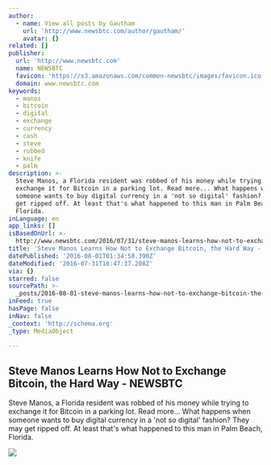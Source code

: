 ```yaml
---
author:
  - name: View all posts by Gautham
    url: 'http://www.newsbtc.com/author/gautham/'
    avatar: {}
related: []
publisher:
  url: 'http://www.newsbtc.com'
  name: NEWSBTC
  favicon: 'https://s3.amazonaws.com/common-newsbtc/images/favicon.ico'
  domain: www.newsbtc.com
keywords:
  - manos
  - bitcoin
  - digital
  - exchange
  - currency
  - cash
  - steve
  - robbed
  - knife
  - palm
description: >-
  Steve Manos, a Florida resident was robbed of his money while trying to
  exchange it for Bitcoin in a parking lot. Read more... What happens when
  someone wants to buy digital currency in a 'not so digital' fashion? They may
  get ripped off. At least that's what happened to this man in Palm Beach,
  Florida.
inLanguage: en
app_links: []
isBasedOnUrl: >-
  http://www.newsbtc.com/2016/07/31/steve-manos-learns-how-not-to-exchange-bitcoin-the-hard-way/
title: 'Steve Manos Learns How Not to Exchange Bitcoin, the Hard Way - NEWSBTC'
datePublished: '2016-08-01T01:34:58.390Z'
dateModified: '2016-07-31T18:47:37.208Z'
via: {}
starred: false
sourcePath: >-
  _posts/2016-08-01-steve-manos-learns-how-not-to-exchange-bitcoin-the-hard-way.md
inFeed: true
hasPage: false
inNav: false
_context: 'http://schema.org'
_type: MediaObject

---
```

<article style=""><h1>Steve Manos Learns How Not to Exchange Bitcoin, the Hard Way - NEWSBTC</h1><p>Steve Manos, a Florida resident was robbed of his money while trying to exchange it for Bitcoin in a parking lot. Read more... What happens when someone wants to buy digital currency in a 'not so digital' fashion? They may get ripped off. At least that's what happened to this man in Palm Beach, Florida.</p><img src="http://s3.amazonaws.com/main-newsbtc-images/2016/05/22125446/Will-The-DAO-Lead-To-Legal-Trouble-For-Every-Investor.jpg" /></article>
